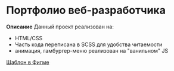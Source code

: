 # Портфолио веб-разработчика

**Описание** 
Данный проект реализован на:
- HTML/CSS
- Часть кода переписана в SCSS для удобства читаемости
- анимация, гамбургер-меню реализован на "ванильном" JS

[Шаблон в Фигме](https://www.figma.com/design/VxnmdjmKZaGJnulFMD7FxI/%D0%BF%D0%BE%D1%80%D1%82%D1%84%D0%BE%D0%BB%D0%B8%D0%BE-%D1%80%D0%B0%D0%B7%D1%80%D0%B0%D0%B1%D0%BE%D1%82%D1%87%D0%B8%D0%BA%D0%B0?node-id=0-1&t=iJPJT2zYjgoKs83n-1)
